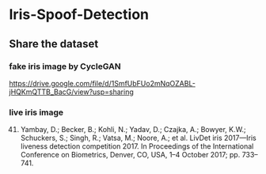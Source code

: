 # Iris-Spoof-Detection

## Share the dataset
### fake iris image by CycleGAN
https://drive.google.com/file/d/1SmfUbFUo2mNqOZABL-jHQKmQTTB_BacG/view?usp=sharing
### live iris image
41.	Yambay, D.; Becker, B.; Kohli, N.; Yadav, D.; Czajka, A.; Bowyer, K.W.; Schuckers, S.; Singh, R.; Vatsa, M.; Noore, A.; et al. LivDet iris 2017—Iris liveness detection competition 2017. In Proceedings of the International Conference on Biometrics, Denver, CO, USA, 1–4 October 2017; pp. 733–741.
